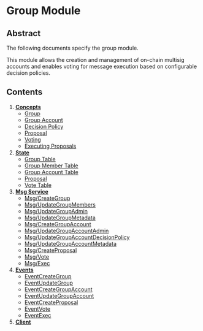 <!--
order: 0
title: Group Overview
parent:
  title: "group"
-->

# Group Module

## Abstract

The following documents specify the group module.

This module allows the creation and management of on-chain multisig accounts and enables voting for message execution based on configurable decision policies.

## Contents

1. **[Concepts](01_concepts.md)**
    - [Group](01_concepts.md#group)
    - [Group Account](01_concepts.md#group-account)
    - [Decision Policy](01_concepts.md#decision-policy)
    - [Proposal](01_concepts.md#proposal)
    - [Voting](01_concepts.md#voting)
    - [Executing Proposals](01_concepts.md#executing-proposals)
2. **[State](02_state.md)**
    - [Group Table](02_state.md#group-table)
    - [Group Member Table](02_state.md#group-member-table)
    - [Group Account Table](02_state.md#group-account-table)
    - [Proposal](02_state.md#proposal-table)
    - [Vote Table](02_state.md#vote-table)
3. **[Msg Service](03_messages.md)**
    - [Msg/CreateGroup](03_messages.md#msgcreategroup)
    - [Msg/UpdateGroupMembers](03_messages.md#msgupdategroupmembers)
    - [Msg/UpdateGroupAdmin](03_messages.md#msgupdategroupadmin)
    - [Msg/UpdateGroupMetadata](03_messages.md#msgupdategroupmetadata)
    - [Msg/CreateGroupAccount](03_messages.md#msgcreategroupaccount)
    - [Msg/UpdateGroupAccountAdmin](03_messages.md#msgupdategroupaccountadmin)
    - [Msg/UpdateGroupAccountDecisionPolicy](03_messages.md#msgupdategroupaccountdecisionpolicy)
    - [Msg/UpdateGroupAccountMetadata](03_messages.md#msgupdategroupaccountmetadata)
    - [Msg/CreateProposal](03_messages.md#msgcreateproposal)
    - [Msg/Vote](03_messages.md#msgvote)
    - [Msg/Exec](03_messages.md#msgexec)
4. **[Events](04_events.md)**
    - [EventCreateGroup](04_events.md#eventcreategroup)
    - [EventUpdateGroup](04_events.md#eventupdategroup)
    - [EventCreateGroupAccount](04_events.md#eventcreategroupaccount)
    - [EventUpdateGroupAccount](04_events.md#eventupdategroupaccount)
    - [EventCreateProposal](04_events.md#eventcreateproposal)
    - [EventVote](04_events.md#eventvote)
    - [EventExec](04_events.md#eventexec)
5. **[Client](05_client.md)**
